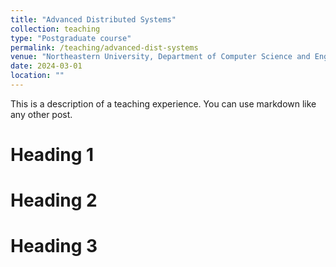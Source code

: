 ```yaml
---
title: "Advanced Distributed Systems"
collection: teaching
type: "Postgraduate course"
permalink: /teaching/advanced-dist-systems
venue: "Northeastern University, Department of Computer Science and Engineering"
date: 2024-03-01
location: ""
---
```


This is a description of a teaching experience. You can use markdown like any other post.

Heading 1
======

Heading 2
======

Heading 3
======
